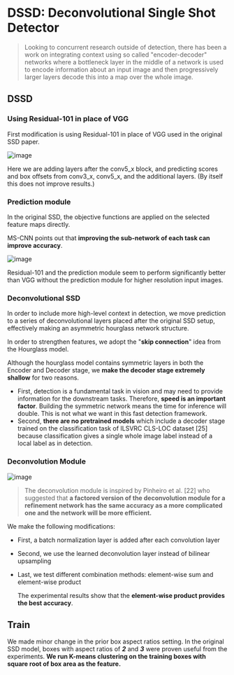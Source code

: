 # DSSD: Deconvolutional Single Shot Detector


> Looking to concurrent research outside of detection, there has been a work on integrating context using so called "encoder-decoder" networks where a bottleneck layer in the middle of a network is used to encode information about an input image and then progressively larger layers decode this into a map over the whole image.


## DSSD

### Using Residual-101 in place of VGG

First modification is using Residual-101 in place of VGG used in the original SSD paper.

![image](http://img.blog.csdn.net/20170215170947594?watermark/2/text/aHR0cDovL2Jsb2cuY3Nkbi5uZXQvSmVzc2VfTXg=/font/5a6L5L2T/fontsize/400/fill/I0JBQkFCMA==/dissolve/70/gravity/SouthEast)

Here we are adding layers after the conv5_x block, and predicting scores and box offsets from conv3_x, conv5_x, and the additional layers. (By itself this does not improve results.)

### Prediction module

In the original SSD, the objective functions are applied on the selected feature maps directly.

MS-CNN points out that **improving the sub-network of each task can improve accuracy**.

![image](http://img.blog.csdn.net/20170215175004262?watermark/2/text/aHR0cDovL2Jsb2cuY3Nkbi5uZXQvSmVzc2VfTXg=/font/5a6L5L2T/fontsize/400/fill/I0JBQkFCMA==/dissolve/70/gravity/SouthEast)

Residual-101 and the prediction module seem to perform significantly better than VGG without the prediction module for higher resolution input images.

### Deconvolutional SSD

In order to include more high-level context in detection, we move prediction to a series of deconvolutional layers placed after the original SSD setup, effectively making an asymmetric hourglass network structure.

In order to strengthen features, we adopt the "**skip connection**" idea from the Hourglass model.

 Although the hourglass model contains symmetric layers in both the Encoder and Decoder stage, we **make the decoder stage extremely shallow** for two reasons.
 - First, detection is a fundamental task in vision and may need to provide information for the downstream tasks. Therefore, **speed is an important factor**. Building the symmetric network means the time for inference will double. This is not what we want in this fast detection framework.
 - Second, **there are no pretrained models** which include a decoder stage trained on the classification task of ILSVRC CLS-LOC dataset [25] because classification gives a single whole image label instead of a local label as in detection.

### Deconvolution Module

![image](http://img.blog.csdn.net/20170215171442159?watermark/2/text/aHR0cDovL2Jsb2cuY3Nkbi5uZXQvSmVzc2VfTXg=/font/5a6L5L2T/fontsize/400/fill/I0JBQkFCMA==/dissolve/70/gravity/SouthEast)

> The deconvolution module is inspired by Pinheiro et al. [22] who suggested that **a factored version of the deconvolution module for a refinement network has the same accuracy as a more complicated one and the network will be more efficient.**

We make the following modifications:

- First, a batch normalization layer is added after each convolution layer
- Second, we use the learned deconvolution layer instead of bilinear upsampling
- Last, we test different combination methods: element-wise sum and element-wise product

    The experimental results show that the **element-wise product provides the best accuracy**.


## Train

We made minor change in the prior box aspect ratios setting. In the original SSD model, boxes with aspect ratios of ***2*** and ***3*** were proven useful from the experiments. **We run K-means clustering on the training boxes with square root of box area as the feature.**


